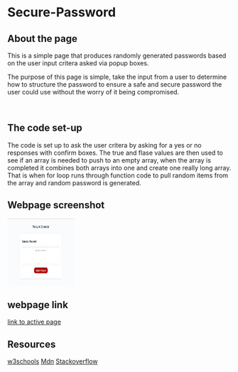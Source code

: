 # Secure-Password

## About the page
<p>This is a simple page that produces randomly generated passwords based on the user input critera asked via popup boxes.</p>
<p>The purpose of this page is simple, take the input from a user to determine how to structure the password to ensure a safe and secure password the user could use without the worry of it being compromised.</p>
<br>

## The code set-up

<p>The code is set up to ask the user critera by asking for a yes or no responses with confirm boxes. The true and flase values are then used to see if an array is needed to push to an empty array, when the array is completed it combines both arrays into one and create one really long array. That is when  for loop runs through function code to pull random items from the array and random password is generated.

## Webpage screenshot
<img src="./Images/webpage.PNG" height=150px width=150px>

## webpage link
[link to active page](https://brycebann.github.io/Secure-Password/)

## Resources
[w3schools](https://www.w3schools.com/)
[Mdn](https://developer.mozilla.org/en-US/)
[Stackoverflow](https://stackoverflow.com/)